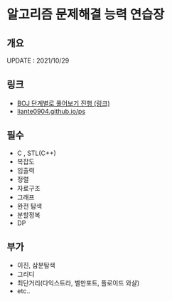 # 알고리즘 문제해결 능력 연습장

## 개요

UPDATE : 2021/10/29











## 링크
- [BOJ 단계별로 풀어보기 진행 (링크)](https://www.acmicpc.net/step)
- [liante0904.github.io/ps](https://liante0904.github.io/ps)

## 필수
- C , STL(C++)
- 복잡도
- 입출력
- 정렬
- 자료구조
- 그래프
- 완전 탐색
- 분할정복
- DP

## 부가
- 이진, 삼분탐색
- 그리디
- 최단거리(다익스트라, 벨만포트, 플로이드 와샬)
- etc..
